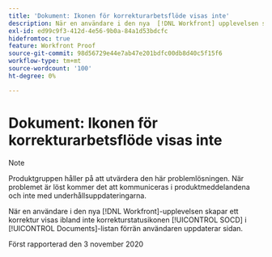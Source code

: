 ```yaml
---
title: 'Dokument: Ikonen för korrekturarbetsflöde visas inte'
description: När en användare i den nya  [!DNL Workfront] upplevelsen skapar ett korrektur visas ibland inte statusikonen SOCD i dokumentlistan förrän användaren uppdaterar sidan.
exl-id: ed99c9f3-412d-4e56-9b0a-84a1d53bdcfc
hidefromtoc: true
feature: Workfront Proof
source-git-commit: 98d56729e44e7ab47e201bdfc00db8d40c5f15f6
workflow-type: tm+mt
source-wordcount: '100'
ht-degree: 0%

---
```


# Dokument: Ikonen för korrekturarbetsflöde visas inte

<!--Converted to story-->

>[!NOTE]
>
>Produktgruppen håller på att utvärdera den här problemlösningen. När problemet är löst kommer det att kommuniceras i produktmeddelandena och inte med underhållsuppdateringarna.

När en användare i den nya [!DNL Workfront]-upplevelsen skapar ett korrektur visas ibland inte korrekturstatusikonen [!UICONTROL SOCD] i [!UICONTROL Documents]-listan förrän användaren uppdaterar sidan.

Först rapporterad den 3 november 2020
